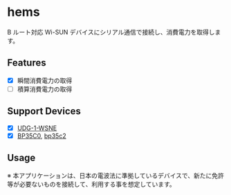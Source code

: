 hems
====

B ルート対応 Wi-SUN デバイスにシリアル通信で接続し、消費電力を取得します。

## Features
- [x] 瞬間消費電力の取得
- [ ] 積算消費電力の取得

## Support Devices
- [x] [UDG-1-WSNE](https://web116.jp/shop/netki/miruene_usb/miruene_usb_00.html)
- [x] [BP35C0](https://www.rohm.co.jp/products/wireless-communication/specified-low-power-radio-modules/bp35c0-product), [bp35c2](https://www.rohm.co.jp/products/wireless-communication/specified-low-power-radio-modules/bp35c2-product)

## Usage

※ 本アプリケーションは、日本の電波法に準拠しているデバイスで、新たに免許等が必要ないものを接続して、利用する事を想定しています。
